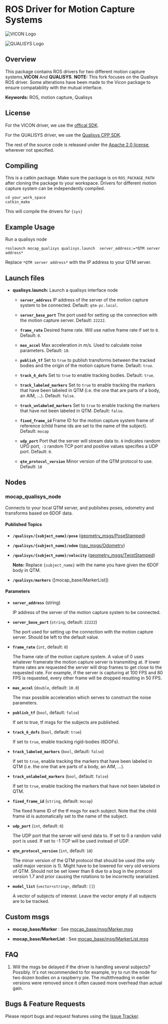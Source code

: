 # ROS Driver for Motion Capture Systems
![VICON Logo](http://www.awn.com/sites/default/files/styles/inline_medium/public/image/featured/1025139-vicon-delivers-motion-capture-innovations-siggraph-2015.jpg?itok=vsH7Prwo)

![QUALISYS Logo](https://cdn-content.qualisys.com/2021/01/qualisys-logo-530x.png)


## Overview
This package contains ROS drivers for two different motion capture systems,**VICON** And **QUALISYS**.
**NOTE:** This fork focuses on the Qualisys ROS driver. Some alterations have been made to the Vicon package to ensure compatability with the mutual interface.

**Keywords:** ROS, motion capture, Qualisys

## License
For the VICON driver, we use the [offical SDK](http://www.vicon.com/products/software/datastream-sdk).

For the QUALISYS driver, we use the [Qualisys CPP SDK](https://github.com/qualisys/qualisys_cpp_sdk).

The rest of the source code is released under the [Apache 2.0 license](LICENSE), wherever not specified.

## Compiling
This is a catkin package. Make sure the package is on `ROS_PACKAGE_PATH` after cloning the package to your workspace. Drivers for different motion capture system can be independently compiled.

```
cd your_work_space
catkin_make
```

This will compile the drivers for `{sys}`

## Example Usage

Run a qualisys node

	roslaunch mocap_qualisys qualisys.launch  server_address:=*QTM server address*

Replace `*QTM server address*` with the IP address to your QTM server.

## Launch files

* **qualisys.launch:** Launch a qualisys interface node

     - **`server_address`** IP address of the server of the motion capture system to be connected. Default: `qtm-pc.local`.

     - **`server_base_port`** The port used for setting up the connection with the motion capture server. Default: `22222`.

     - **`frame_rate`** Desired frame rate. Will use native frame rate if set to `0`. Default: `0`.

     - **`max_accel`** Max acceleration in m/s. Used to calculate noise parameters. Default: `10`.

     - **`publish_tf`** Set to `true` to publish transforms between the tracked bodies and the origin of the motion capture frame. Default: `true`.

     - **`track_6_dofs`** Set to `true` to enable tracking bodies. Default: `true`.

     - **`track_labeled_markers`** Set to `true` to enable tracking the markers that have been labeled in QTM (i.e. the one that are parts of a body, an AIM, ...). Default: `false`.

     - **`track_unlabeled_markers`** Set to `true` to enable tracking the markers that have not been labeled in QTM. Default: `false`.

     - **`fixed_frame_id`** Frame ID for the motion capture system frame of reference (child frame ids are set to the name of the subject). Default: `mocap`

     - **`udp_port`** Port that the server will stream data to. `0` indicates random UPD port, `-1` random TCP port and positive values specifies a UDP port.  Default: `0`.

     - **`qtm_protocol_version`** Minor version of the QTM protocol to use. Default: `18`

## Nodes

### mocap_qualisys_node

Connects to your local QTM server, and publishes poses, odometry and transforms based on 6DOF data.

#### Published Topics

* **`/qualisys/{subject_name}/pose`** ([geometry_msgs/PoseStamped])

* **`/qualisys/{subject_name}/odom`** ([nav_msgs/Odometry])

* **`/qualisys/{subject_name}/velocity`** ([geometry_msgs/TwistStamped])

   __Note:__ Replace `{subject_name}` with the name you have given the 6DOF body in QTM.

* **`/qualisys/markers`** ([mocap_base/MarkerList])

#### Parameters

* **`server_address`** (string)

   IP address of the server of the motion capture system to be connected.

* **`server_base_port`** (`string`, default: `22222`)

   The port used for setting up the connection with the motion capture server.
   Should be left to the default value.

* **`frame_rate`** (`int`, default: `0`)

   The frame rate of the motion capture system.
   A value of 0 uses whatever framerate the motion capture server is transmiting at.
   If lower frame rates are requested the server will drop frames to get close to the requested rate.
   For example, if the server is capturing at 100 FPS and 80 FPS is requested, every other frame will be dropped resulting in 50 FPS.

* **`max_accel`** (`double`, default: `10.0`)

   The max possible acceleration which serves to construct the noise parameters.

* **`publish_tf`** (`bool`, default: `false`)

   If set to true, tf msgs for the subjects are published.

* **`track_6_dofs`** (`bool`, default: `true`)

   If set to `true`, enable tracking rigid-bodies (6DOFs).

* **`track_labeled_markers`** (`bool`, default: `false`)

   If set to `true`, enable tracking the markers that have been labeled in QTM (i.e. the one that are parts of a body, an AIM, ...).

* **`track_unlabeled_markers`** (`bool`, default: `false`)

   If set to `true`, enable tracking the markers that have not been labeled in QTM.

* **`fixed_frame_id`** (`string`, default: `mocap`)

   The fixed frame ID of the tf msgs for each subject. Note that the child frame id is automatically set to the name of the subject.

* **`udp_port`** (`int`, default: `0`)

   The UDP port that the server will send data to. If set to 0 a random valid port is used. If set to -1
TCP will be used instead of UDP.

* **`qtm_protocol_version`** (`int`, default: `18`)

   The minor version of the QTM protocol that should be used (the only valid major version is 1).
   Might have to be lowered for very old versions of QTM.
   Should not be set lower than 8 due to a bug in the protocol version 1.7 and prior causing the rotations to be incorrectly searialized.

* **`model_list`** (`vector<string>`, default: `[]`)

   A vector of subjects of interest. Leave the vector empty if all subjects are to be tracked.

## Custom msgs

* **mocap_base/Marker** : See [mocap_base/msg/Marker.msg](mocap_base/msg/Marker.msg)

* **mocap_base/MarkerList** : See [mocap_base/msg/MarkerList.msg](mocap_base/msg/MarkerList.msg)

## FAQ

1. Will the msgs be delayed if the driver is handling several subjects?
   Possibly. It's not recommended to for example, try to run the node for two dozen bodies on a raspberry pie.
   The multithreading in earlier versions were removed since it often caused more overhead than actual gain.

## Bugs & Feature Requests

Please report bugs and request features using the [Issue Tracker](https://github.com/KTH-SML/motion_capture_system/issues).

[geometry_msgs/PoseStamped]: http://docs.ros.org/api/geometry_msgs/html/msg/PoseStamped.html
[nav_msgs/Odometry]: http://docs.ros.org/api/nav_msgs/html/msg/Odometry.html
[geometry_msgs/TwistStamped]: http://docs.ros.org/api/geometry_msgs/html/msg/TwistStamped.html
